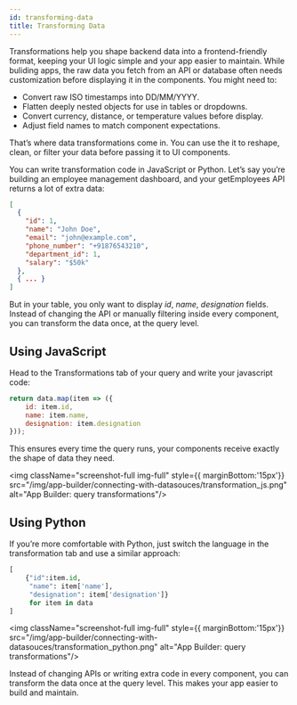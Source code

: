 ```yaml
---
id: transforming-data
title: Transforming Data
---
```


Transformations help you shape backend data into a frontend-friendly format, keeping your UI logic simple and your app easier to maintain. While buliding apps, the raw data you fetch from an API or database often needs customization before displaying it in the components. You might need to:
-	 Convert raw ISO timestamps into DD/MM/YYYY.
-	 Flatten deeply nested objects for use in tables or dropdowns.
-	 Convert currency, distance, or temperature values before display.
-	 Adjust field names to match component expectations.

That’s where data transformations come in. You can use the it to reshape, clean, or filter your data before passing it to UI components. 

You can write transformation code in JavaScript or Python. Let’s say you’re building an employee management dashboard, and your getEmployees API returns a lot of extra data:

```json
[
  {
    "id": 1,
    "name": "John Doe",
    "email": "john@example.com",
    "phone_number": "+91876543210",
    "department_id": 1,
    "salary": "$50k"
  },
  { ... }
]
```

But in your table, you only want to display *id*, *name*, *designation* fields. Instead of changing the API or manually filtering inside every component, you can transform the data once, at the query level.

## Using JavaScript

Head to the Transformations tab of your query and write your javascript code:

```javascript
return data.map(item => ({
	id: item.id,
	name: item.name,
	designation: item.designation
}));
```
This ensures every time the query runs, your components receive exactly the shape of data they need.

<img className="screenshot-full img-full" style={{ marginBottom:'15px'}} src="/img/app-builder/connecting-with-datasouces/transformation_js.png" alt="App Builder: query transformations"/>

## Using Python

If you’re more comfortable with Python, just switch the language in the transformation tab and use a similar approach:

```python
[
    {"id":item.id,
     "name": item['name'],
     "designation": item['designation']}
     for item in data
]
```

<img className="screenshot-full img-full" style={{ marginBottom:'15px'}} src="/img/app-builder/connecting-with-datasouces/transformation_python.png" alt="App Builder: query transformations"/>


Instead of changing APIs or writing extra code in every component, you can transform the data once at the query level. This makes your app easier to build and maintain.